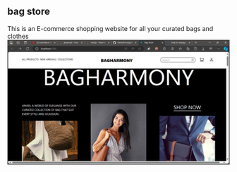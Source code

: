 ## bag store
This is an E-commerce shopping website for all your curated bags and clothes 
![alt text](image.png)


